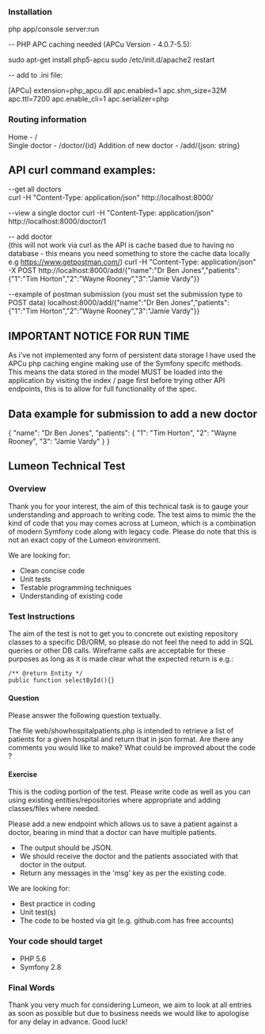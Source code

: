 ### Installation  
php app/console server:run  

-- PHP APC caching needed (APCu Version - 4.0.7-5.5):  

sudo apt-get install php5-apcu
sudo /etc/init.d/apache2 restart  
  
-- add to .ini file:  
  
[APCu] 
extension=php_apcu.dll
apc.enabled=1
apc.shm_size=32M
apc.ttl=7200
apc.enable_cli=1
apc.serializer=php 
  
### Routing information  
Home - /  
Single doctor - /doctor/{id}
Addition of new doctor - /add/{json: string}

  
## API curl command examples:

--get all doctors  
curl -H "Content-Type: application/json" http://localhost:8000/

--view a single doctor
curl -H "Content-Type: application/json" http://localhost:8000/doctor/1

-- add doctor  
(this will not work via curl as the API is cache based due to having no database - this means you need something to store the cache data locally e.g https://www.getpostman.com/) 
curl -H "Content-Type: application/json" -X POST http://localhost:8000/add/{"name":"Dr Ben Jones","patients":{"1":"Tim Horton","2":"Wayne Rooney","3":"Jamie Vardy"}}

--example of postman submission (you must set the submission type to POST data)
localhost:8000/add/{"name":"Dr Ben Jones","patients":{"1":"Tim Horton","2":"Wayne Rooney","3":"Jamie Vardy"}}


## IMPORTANT NOTICE FOR RUN TIME ##
As i've not implemented any form of persistent data storage I have used the APCu php caching engine making use of the Symfony specifc methods. This means the data stored in the model MUST be loaded into the application by
visiting the index / page first before trying other API endpoints, this is to allow for full functionality of the spec.

## Data example for submission to add a new doctor
{
	"name": "Dr Ben Jones",
	"patients": {
		"1": "Tim Horton",
		"2": "Wayne Rooney",
		"3": "Jamie Vardy"
	}
}



 
## Lumeon Technical Test


### Overview

Thank you for your interest, the aim of this technical task is to gauge your understanding and approach to writing code. The test aims to mimic the the kind of code that you may comes across at Lumeon, which is a combination of modern Symfony code along with legacy code. Please do note that this is not an exact copy of the Lumeon environment.

We are looking for:

- Clean concise code
- Unit tests
- Testable programming techniques
- Understanding of existing code

### Test Instructions

The aim of the test is not to get you to concrete out existing repository classes to a specific DB/ORM, so please do not feel the need to add in SQL queries or other DB calls. Wireframe calls are acceptable for these purposes as long as it is made clear what the expected return is e.g.:
```
/** @return Entity */
public function selectById(){}
```

#### Question
Please answer the following question textually.

The file web/showhospitalpatients.php is intended to retrieve a list of patients for a given hospital and return that in json format. Are there any comments you would like to make? What could be improved about the code ?

#### Exercise

This is the coding portion of the test. Please write code as well as you can using existing entities/repositories where appropriate and adding classes/files where needed.

Please add a new endpoint which allows us to save a patient against a doctor, bearing in mind that a doctor can have multiple patients.
- The output should be JSON.
- We should receive the doctor and the patients associated with that doctor in the output.
- Return any messages in the 'msg' key as per the existing code. 

We are looking for:

- Best practice in coding
- Unit test(s)
- The code to be hosted via git (e.g. github.com has free accounts)

### Your code should target

- PHP 5.6
- Symfony 2.8

### Final Words
Thank you very much for considering Lumeon, we aim to look at all entries as soon as possible but due to business needs we would like to apologise for any delay in advance. Good luck!